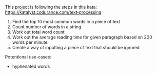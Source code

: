 This project is following the steps in this kata: https://katalyst.codurance.com/text-processing

1. Find the top 10 most common words in a piece of text
2. Count number of words in a string
3. Work out total word count
4. Work out the average reading time for given paragraph based on 200 words per minute
5. Create a way of inputting a piece of text that should be ignored

Potentional use-cases:
- hyphenated words